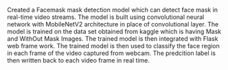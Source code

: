 Created a Facemask mask detection model which can detect face mask in real-time video streams. The model is built using convolutional neural network with MobileNetV2 architecture in place of convolutional layer.
The model is trained on the data set obtained from kaggle which is having Mask and WithOut Mask Images.
The trained model is then integrated with Flask web frame work.
The trained model is then used to classify the face region in each frame of the video captured from webcam. The predcition label is then written back to each video frame in real time.
